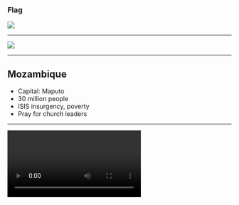 ### Flag

![](https://upload.wikimedia.org/wikipedia/commons/d/d0/Flag_of_Mozambique.svg)

---

![](https://upload.wikimedia.org/wikipedia/commons/3/32/Location_Mozambique_AU_Africa.svg)

---

## Mozambique

- Capital: Maputo
- 30 million people
- ISIS insurgency, poverty
- Pray for church leaders

---

![](https://storage.cloud.google.com/prayer-videos/country/mozambique.mp4)

